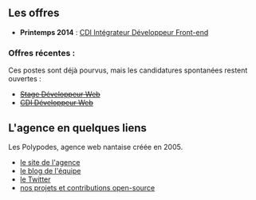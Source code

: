 ## Les offres

* **Printemps 2014** : [CDI Intégrateur Développeur Front-end](CDI-Integrateur-Developpeur-Front-End.md)

### Offres récentes : 

Ces postes sont déjà pourvus, mais les candidatures spontanées restent ouvertes :

* ~~[Stage Développeur Web](Stage-developpeur-web.md)~~
* ~~[CDI Développeur Web](CDI-Developpeur-web.md)~~


## L'agence en quelques liens

Les Polypodes, agence web nantaise créée en 2005.

- [le site de l'agence](http://lespolypodes.com)
- [le blog de l'équipe](http://lespolypodes.tumblr.com)
- [le Twitter](https://twitter.com/lespolypodes)
- [nos projets et contributions open-source](https://github.com/polypodes)


